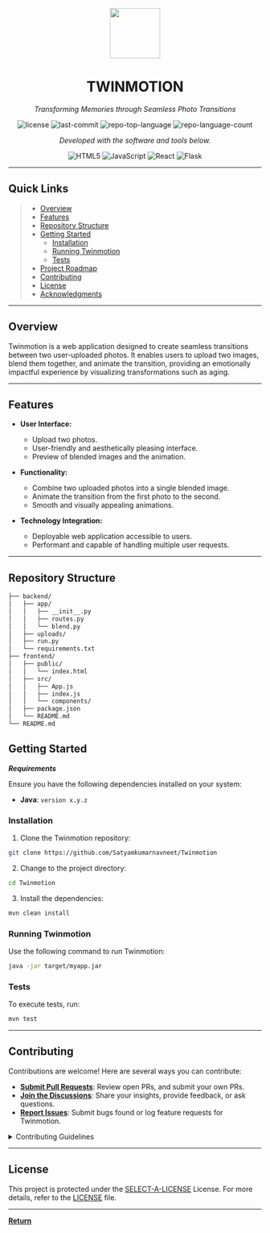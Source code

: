 <p align="center">
  <img src="https://cdn-icons-png.flaticon.com/512/6295/6295417.png" width="100" />
</p>
<h1 align="center">TWINMOTION</h1>
<p align="center">
    <em>Transforming Memories through Seamless Photo Transitions</em>
</p>
<p align="center">
	<img src="https://img.shields.io/github/license/Satyamkumarnavneet/Twinmotion?style=flat&color=0080ff" alt="license">
	<img src="https://img.shields.io/github/last-commit/Satyamkumarnavneet/Twinmotion?style=flat&logo=git&logoColor=white&color=0080ff" alt="last-commit">
	<img src="https://img.shields.io/github/languages/top/Satyamkumarnavneet/Twinmotion?style=flat&color=0080ff" alt="repo-top-language">
	<img src="https://img.shields.io/github/languages/count/Satyamkumarnavneet/Twinmotion?style=flat&color=0080ff" alt="repo-language-count">
<p>
<p align="center">
		<em>Developed with the software and tools below.</em>
</p>
<p align="center">
	<img src="https://img.shields.io/badge/HTML5-E34F26.svg?style=flat&logo=HTML5&logoColor=white" alt="HTML5">
	<img src="https://img.shields.io/badge/JavaScript-F7DF1E.svg?style=flat&logo=JavaScript&logoColor=black" alt="JavaScript">
	<img src="https://img.shields.io/badge/React-61DAFB.svg?style=flat&logo=React&logoColor=black" alt="React">
	<img src="https://img.shields.io/badge/Flask-000000.svg?style=flat&logo=Flask&logoColor=white" alt="Flask">
</p>
<hr>

## Quick Links

> - [Overview](#-overview)
> - [Features](#-features)
> - [Repository Structure](#-repository-structure)
> - [Getting Started](#-getting-started)
>   - [Installation](#-installation)
>   - [Running Twinmotion](#-running-twinmotion)
>   - [Tests](#-tests)
> - [Project Roadmap](#-project-roadmap)
> - [Contributing](#-contributing)
> - [License](#-license)
> - [Acknowledgments](#-acknowledgments)

---

## Overview

Twinmotion is a web application designed to create seamless transitions between two user-uploaded photos. It enables users to upload two images, blend them together, and animate the transition, providing an emotionally impactful experience by visualizing transformations such as aging.

---

## Features

- **User Interface:**
  - Upload two photos.
  - User-friendly and aesthetically pleasing interface.
  - Preview of blended images and the animation.

- **Functionality:**
  - Combine two uploaded photos into a single blended image.
  - Animate the transition from the first photo to the second.
  - Smooth and visually appealing animations.

- **Technology Integration:**
  - Deployable web application accessible to users.
  - Performant and capable of handling multiple user requests.

---

## Repository Structure

```sh
├── backend/
│   ├── app/
│   │   ├── __init__.py
│   │   ├── routes.py
│   │   └── blend.py
│   ├── uploads/
│   ├── run.py
│   └── requirements.txt
├── frontend/
│   ├── public/
│   │   └── index.html
│   ├── src/
│   │   ├── App.js
│   │   ├── index.js
│   │   └── components/
│   ├── package.json
│   └── README.md
└── README.md
```
##  Getting Started

***Requirements***

Ensure you have the following dependencies installed on your system:

* **Java**: `version x.y.z`

###  Installation

1. Clone the Twinmotion repository:

```sh
git clone https://github.com/Satyamkumarnavneet/Twinmotion
```

2. Change to the project directory:

```sh
cd Twinmotion
```

3. Install the dependencies:

```sh
mvn clean install
```

###  Running Twinmotion

Use the following command to run Twinmotion:

```sh
java -jar target/myapp.jar
```

###  Tests

To execute tests, run:

```sh
mvn test
```

---

##  Contributing

Contributions are welcome! Here are several ways you can contribute:

- **[Submit Pull Requests](https://github.com/Satyamkumarnavneet/Twinmotion/blob/main/CONTRIBUTING.md)**: Review open PRs, and submit your own PRs.
- **[Join the Discussions](https://github.com/Satyamkumarnavneet/Twinmotion/discussions)**: Share your insights, provide feedback, or ask questions.
- **[Report Issues](https://github.com/Satyamkumarnavneet/Twinmotion/issues)**: Submit bugs found or log feature requests for Twinmotion.

<details closed>
    <summary>Contributing Guidelines</summary>

1. **Fork the Repository**: Start by forking the project repository to your GitHub account.
2. **Clone Locally**: Clone the forked repository to your local machine using a Git client.
   ```sh
   git clone https://github.com/Satyamkumarnavneet/Twinmotion
   ```
3. **Create a New Branch**: Always work on a new branch, giving it a descriptive name.
   ```sh
   git checkout -b new-feature-x
   ```
4. **Make Your Changes**: Develop and test your changes locally.
5. **Commit Your Changes**: Commit with a clear message describing your updates.
   ```sh
   git commit -m 'Implemented new feature x.'
   ```
6. **Push to GitHub**: Push the changes to your forked repository.
   ```sh
   git push origin new-feature-x
   ```
7. **Submit a Pull Request**: Create a PR against the original project repository. Clearly describe the changes and their motivations.

Once your PR is reviewed and approved, it will be merged into the main branch.

</details>

---

##  License

This project is protected under the [SELECT-A-LICENSE](https://choosealicense.com/licenses) License. For more details, refer to the [LICENSE](https://choosealicense.com/licenses/) file.

---

[**Return**](#-quick-links)

